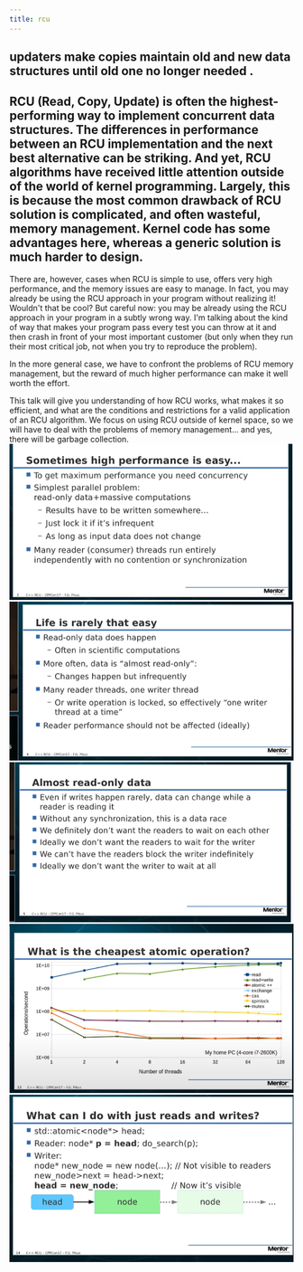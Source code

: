 ```yaml
---
title: rcu
---
```


## updaters make copies maintain old and new data structures until old one no longer needed .
##
##
## RCU (Read, Copy, Update) is often the highest-performing way to implement concurrent data structures. The differences in performance between an RCU implementation and the next best alternative can be striking. And yet, RCU algorithms have received little attention outside of the world of kernel programming. Largely, this is because the most common drawback of RCU solution is complicated, and often wasteful, memory management. Kernel code has some advantages here, whereas a generic solution is much harder to design.

There are, however, cases when RCU is simple to use, offers very high performance, and the memory issues are easy to manage. In fact, you may already be using the RCU approach in your program without realizing it! Wouldn't that be cool? But careful now: you may be already using the RCU approach in your program in a subtly wrong way. I'm talking about the kind of way that makes your program pass every test you can throw at it and then crash in front of your most important customer (but only when they run their most critical job, not when you try to reproduce the problem).

In the more general case, we have to confront the problems of RCU memory management, but the reward of much higher performance can make it well worth the effort.

This talk will give you understanding of how RCU works, what makes it so efficient, and what are the conditions and restrictions for a valid application of an RCU algorithm. We focus on using RCU outside of kernel space, so we will have to deal with the problems of memory management... and yes, there will be garbage collection.![image.png](../assets/pages_rcu_1616304119474_0.png) ![image.png](../assets/pages_rcu_1616304205216_0.png) ![image.png](../assets/pages_rcu_1616304224289_0.png) ![image.png](../assets/pages_rcu_1616304351848_0.png) ![image.png](../assets/pages_rcu_1616304371120_0.png)
